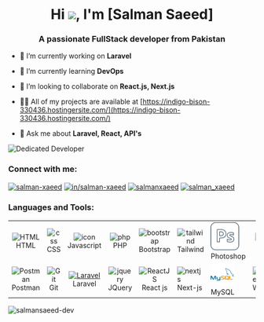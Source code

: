 <h1 align="center">Hi <img src="https://media.giphy.com/media/hvRJCLFzcasrR4ia7z/giphy.gif" width="22px">, I'm [Salman Saeed]</h1>
<h3 align="center">A passionate FullStack developer from Pakistan</h3>

- 🔭 I’m currently working on **Laravel**

- 🌱 I’m currently learning **DevOps**

- 👯 I’m looking to collaborate on **React.js, Next.js**

- 👨‍💻 All of my projects are available at [https://indigo-bison-330436.hostingersite.com/](https://indigo-bison-330436.hostingersite.com/)

- 💬 Ask me about **Laravel, React, API's**

![Dedicated Developer](https://github.com/user-attachments/assets/f48384d4-fa71-4e9c-a8f6-f466b0695f56)

<h3 align="left">Connect with me:</h3>
<p align="left">
<a href="https://salmanxaeed@gmail.com" target="blank"><img align="center" src="https://static.vecteezy.com/system/resources/previews/012/871/452/large_2x/gmail-icon-google-product-illustration-free-png.png" alt="salman-xaeed" height="30" width="40" /></a>
<a href="https://linkedin.com/in/in/salman-xaeed" target="blank"><img align="center" src="https://raw.githubusercontent.com/rahuldkjain/github-profile-readme-generator/master/src/images/icons/Social/linked-in-alt.svg" alt="in/salman-xaeed" height="30" width="40" /></a>
<a href="https://fb.com/salmanxaeed" target="blank"><img align="center" src="https://raw.githubusercontent.com/rahuldkjain/github-profile-readme-generator/master/src/images/icons/Social/facebook.svg" alt="salmanxaeed" height="30" width="40" /></a>
<a href="https://instagram.com/salman_xaeed" target="blank"><img align="center" src="https://raw.githubusercontent.com/rahuldkjain/github-profile-readme-generator/master/src/images/icons/Social/instagram.svg" alt="salman_xaeed" height="30" width="40" /></a>
</p>

<h3 align="left">Languages and Tools:</h3>
<table>
  <tr>
    <td align="center" width="96">
      <img
        src="https://skillicons.dev/icons?i=html"
        width="48"
        height="48"
        alt="HTML"
      />
      <br />HTML
    </td>
    <td align="center" width="96">
      <img
        src="https://skillicons.dev/icons?i=css"
        width="48"
        height="48"
        alt="css"
      />
      <br />CSS
    </td>
    <td align="center" width="96">
      <img
        src="https://techstack-generator.vercel.app/js-icon.svg"
        alt="icon"
        width="65"
        height="65"
      />
      <br />Javascript
    </td>
    <td align="center" width="96">
      <img
        src="https://skillicons.dev/icons?i=php"
        width="48"
        height="48"
        alt="php"
      />
      <br />PHP
    </td>
    <td align="center" width="96">
      <img
        src="https://skillicons.dev/icons?i=bootstrap"
        width="48"
        height="48"
        alt="bootstrap"
      />
      <br />Bootstrap
    </td>
    <td align="center" width="96">
      <img
        src="https://skillicons.dev/icons?i=tailwind"
        width="48"
        height="48"
        alt="tailwind"
      />
      <br />Tailwind
    </td>
    <td>
      <img
        src="https://raw.githubusercontent.com/devicons/devicon/master/icons/photoshop/photoshop-line.svg"
        width="58"
        height="58"
        alt="Photoshop"
      />
      <br />Photoshop
    </td>
    <td align="center" width="96">
      <img
        src="https://techstack-generator.vercel.app/github-icon.svg"
        width="65"
        height="65"
        alt="GitHub"
      />
      <br />Github
    </td>
  </tr>
  <tr>
    <td align="center" width="96">
      <img
        src="https://skillicons.dev/icons?i=postman"
        width="48"
        height="48"
        alt="Postman"
      />
      <br />Postman
    </td>
    <td align="center" width="96">
      <img
        src="https://upload.wikimedia.org/wikipedia/commons/e/e0/Git-logo.svg"
        width="48"
        height="48"
        alt="Git"
      />
      <br />Git
    </td>
    <td align="center" width="96">
      <a href="#">
        <img
          src="https://laravel.com/img/logomark.min.svg"
          width="48"
          height="48"
          alt="Laravel"
        />
      </a>
      <br />Laravel
    </td>
    <td align="center" width="96">
      <img
        src="https://skillicons.dev/icons?i=jquery"
        width="48"
        height="48"
        alt="jquery"
      />
      <br />JQuery
    </td>
    <td align="center" width="96">
      <img
        src="https://www.vectorlogo.zone/logos/reactjs/reactjs-icon.svg"
        width="48"
        height="48"
        alt="ReactJS"
      />
      <br />React js
    </td>
    <td>
      <img
        src="https://upload.wikimedia.org/wikipedia/commons/8/8e/Nextjs-logo.svg"
        width="58"
        height="58"
        alt="nextjs"
      />
      <br />Next-js
    </td>
    <td>
      <img
        src="https://raw.githubusercontent.com/devicons/devicon/master/icons/mysql/mysql-original-wordmark.svg"
        width="48"
        height="48"
        alt="MySQL"
      />
      <br />MySQL
    </td>
    <td>
      <img
        src="https://upload.wikimedia.org/wikipedia/commons/9/98/WordPress_blue_logo.svg"
        width="48"
        height="48"
        alt="WordPress"
      />
      <br />WordPress
    </td>
  </tr>
</table>


<p><img align="center" src="https://github-readme-stats.vercel.app/api/top-langs?username=salmansaeed-dev&show_icons=true&locale=en&layout=compact" alt="salmansaeed-dev" /></p>
